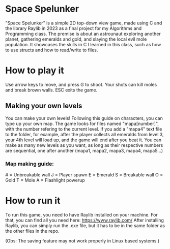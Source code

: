 # Space Spelunker
"Space Spelunker" is a simple 2D top-down view game, made using C and the library Raylib in 2023 as a final project for my Algorithms and Programming class. The premise is about an astrounaut
exploring another planet, gathering emeralds and gold, and slaying the local evil mole population. It showcases the skills in C I learned in this class, such as how to use structs and how to read/write to files.

# How to play it
Use arrow keys to move, and press G to shoot. Your shots can kill moles and break brown walls. ESC exits the game.

## Making your own levels
You can make your own levels! Following this guide on characters, you can type up your own map. The game looks for files named "mapa[number]", with the number refering to the current level. If you add a "mapa4"
text file to the folder, for example, after the player collects all emeralds from level 3, your 4th level will load up, and the game will end after you beat it. You can make as many new levels as you want, as long
as their respective numbers are sequential, one after another (mapa1, mapa2, mapa3, mapa4, mapa5...)
### Map making guide:
\# = Unbreakable wall
J = Player spawn
E = Emerald
S = Breakable wall
O = Gold
T = Mole
A = Flashlight powerup

# How to run it
To run this game, you need to have Raylib installed on your machine. For that, you can find all you need here: https://www.raylib.com/
After installing Raylib, you can simply run the .exe file, but it has to be in the same folder as the other files in the repo.

(Obs: The saving feature may not work properly in Linux based systems.)

